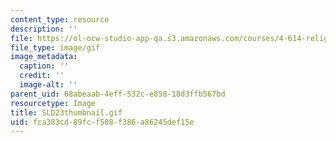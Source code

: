```yaml
---
content_type: resource
description: ''
file: https://ol-ocw-studio-app-qa.s3.amazonaws.com/courses/4-614-religious-architecture-and-islamic-cultures-fall-2002/fca383cd89fcf508f386a86245def15e_SLD23thumbnail.gif
file_type: image/gif
image_metadata:
  caption: ''
  credit: ''
  image-alt: ''
parent_uid: 68abeaab-4eff-532c-e858-18d3ffb567bd
resourcetype: Image
title: SLD23thumbnail.gif
uid: fca383cd-89fc-f508-f386-a86245def15e
---
```

